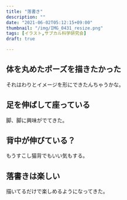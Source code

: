 ```yaml
---
title: "落書き"
description: ""
date: "2021-06-02T05:12:15+09:00"
thumbnail: "/img/IMG_0431_resize.png"
tags: [イラスト,サブカル科学研究会]
draft: true

---
```

## 体を丸めたポーズを描きたかった
それはわりとイメージを形にできたんちゃうかな。

## 足を伸ばして座っている
脚、脚に興味がでてきた。

## 背中が伸びている？
もうすこし猫背でもいい気もする。

## 落書きは楽しい
描いてるだけで楽しめるようになってきた。
